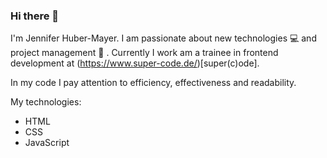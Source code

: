 ### Hi there 👋

I'm Jennifer Huber-Mayer. I am passionate about new technologies 💻 and project management 🐙 . Currently I work am a trainee in frontend development at (https://www.super-code.de/)[super(c)ode].

In my code I pay attention to efficiency, effectiveness and readability.

My technologies:

- HTML
- CSS
- JavaScript
<!--ReactJS
NodeJS

**jenniferhubermayer/jenniferhubermayer** is a ✨ _special_ ✨ repository because its `README.md` (this file) appears on your GitHub profile.

Here are some ideas to get you started:

- 🔭 I’m currently working on ...
- 🌱 I’m currently learning ...
- 👯 I’m looking to collaborate on ...
- 🤔 I’m looking for help with ...
- 💬 Ask me about ...
- 📫 How to reach me: ...
- 😄 Pronouns: ...
- ⚡ Fun fact: ...
-->
